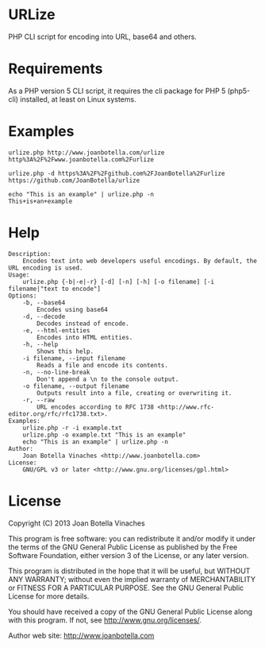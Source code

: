 URLize
======

PHP CLI script for encoding into URL, base64 and others.

Requirements
============

As a PHP version 5 CLI script, it requires the cli package for PHP 5 (php5-cli) installed, at least on Linux systems.

Examples
========

	urlize.php http://www.joanbotella.com/urlize
	http%3A%2F%2Fwww.joanbotella.com%2Furlize

	urlize.php -d https%3A%2F%2Fgithub.com%2FJoanBotella%2Furlize
	https://github.com/JoanBotella/urlize

	echo "This is an example" | urlize.php -n
	This+is+an+example

Help
====

	Description:
		Encodes text into web developers useful encodings. By default, the URL encoding is used.
	Usage:
		urlize.php {-b|-e|-r} [-d] [-n] [-h] [-o filename] [-i filename|"text to encode"]
	Options:
		-b, --base64
			Encodes using base64
		-d, --decode
			Decodes instead of encode.
		-e, --html-entities
			Encodes into HTML entities.
		-h, --help
			Shows this help.
		-i filename, --input filename
			Reads a file and encode its contents.
		-n, --no-line-break
			Don't append a \n to the console output.
		-o filename, --output filename
			Outputs result into a file, creating or overwriting it.
		-r, --raw
			URL encodes according to RFC 1738 <http://www.rfc-editor.org/rfc/rfc1738.txt>.
	Examples:
		urlize.php -r -i example.txt
		urlize.php -o example.txt "This is an example"
		echo "This is an example" | urlize.php -n
	Author:
		Joan Botella Vinaches <http://www.joanbotella.com>
	License:
		GNU/GPL v3 or later <http://www.gnu.org/licenses/gpl.html>

License
=======

Copyright (C) 2013 Joan Botella Vinaches

This program is free software: you can redistribute it and/or modify
it under the terms of the GNU General Public License as published by
the Free Software Foundation, either version 3 of the License, or 
any later version.

This program is distributed in the hope that it will be useful,
but WITHOUT ANY WARRANTY; without even the implied warranty of
MERCHANTABILITY or FITNESS FOR A PARTICULAR PURPOSE.  See the
GNU General Public License for more details.

You should have received a copy of the GNU General Public License
along with this program.  If not, see <http://www.gnu.org/licenses/>.

Author web site: <http://www.joanbotella.com>